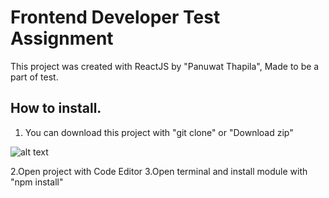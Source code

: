 # Frontend Developer Test Assignment

This project was created with ReactJS by "Panuwat Thapila", Made to be a part of test.

## How to install.
1. You can download this project with "git clone" or "Download zip"

![alt text](http://postto.me/216/4qh.png)

2.Open project with Code Editor
3.Open terminal and install module with "npm install"
